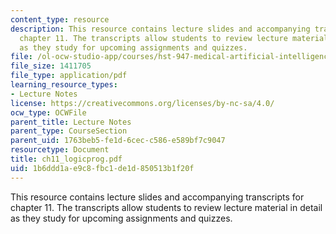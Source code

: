 ```yaml
---
content_type: resource
description: This resource contains lecture slides and accompanying transcripts for
  chapter 11. The transcripts allow students to review lecture material in detail
  as they study for upcoming assignments and quizzes.
file: /ol-ocw-studio-app/courses/hst-947-medical-artificial-intelligence-spring-2005/1b6ddd1ae9c8fbc1de1d850513b1f20f_ch11_logicprog.pdf
file_size: 1411705
file_type: application/pdf
learning_resource_types:
- Lecture Notes
license: https://creativecommons.org/licenses/by-nc-sa/4.0/
ocw_type: OCWFile
parent_title: Lecture Notes
parent_type: CourseSection
parent_uid: 1763beb5-fe1d-6cec-c586-e589bf7c9047
resourcetype: Document
title: ch11_logicprog.pdf
uid: 1b6ddd1a-e9c8-fbc1-de1d-850513b1f20f
---
```

This resource contains lecture slides and accompanying transcripts for chapter 11. The transcripts allow students to review lecture material in detail as they study for upcoming assignments and quizzes.